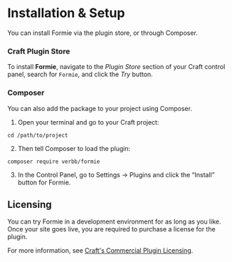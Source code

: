 # Installation & Setup
You can install Formie via the plugin store, or through Composer.

### Craft Plugin Store
To install **Formie**, navigate to the _Plugin Store_ section of your Craft control panel, search for `Formie`, and click the _Try_ button.

### Composer
You can also add the package to your project using Composer.

1. Open your terminal and go to your Craft project:
```
cd /path/to/project
```
2. Then tell Composer to load the plugin:
```
composer require verbb/formie
```
3. In the Control Panel, go to Settings → Plugins and click the “Install” button for Formie.

## Licensing
You can try Formie in a development environment for as long as you like. Once your site goes live, you are required to purchase a license for the plugin.

For more information, see [Craft's Commercial Plugin Licensing](https://docs.craftcms.com/v3/plugins.html#commercial-plugin-licensing).
